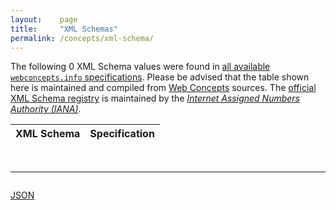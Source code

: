 ```yaml
---
layout:    page
title:     "XML Schemas"
permalink: /concepts/xml-schema/
---
```




The following 0 XML Schema values were found in [all available `webconcepts.info` specifications](/specs). Please be advised that the table shown here is maintained and compiled from [Web Concepts](/) sources. The [official XML Schema registry](https://www.iana.org/assignments/xml-registry/xml-registry.xhtml#schema) is maintained by the [*Internet Assigned Numbers Authority (IANA)*](http://www.iana.org/).

XML Schema | Specification
-------: | :-------

<br/>
<hr/>

<p style="float : left"><a href="../xml-schema.json" title="JSON representing all values for this Web Concept">JSON</a></p>
